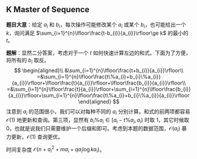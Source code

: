 ## K Master of Sequence

**题目大意**：给定 $a_{i}$ 和 $b_{i}$，每次操作可能修改某个 $a_{i}$ 或某个 $b_{i}$，也可能给出一个 $k$，询问满足 $\sum_{i=1}^{n}\lfloor\frac{t-b_{i}}{a_{i}}\rfloor\ge k$ 的最小的 $t$。

**题解**：显然二分答案，考虑对于一个 $t$ 如何快速计算左边的和式。下面为了方便，将所有的 $b_{i}$ 取反。
$$
\begin{aligned}\\
&\sum_{i=1}^{n}\lfloor\frac{t+b_{i}}{a_{i}}\rfloor\\
=&\sum_{i=1}^{n}\lfloor\frac{t\%a_{i}+b_{i}\%a_{i}}{a_{i}}\rfloor+\lfloor\frac{t}{a_{i}}\rfloor+\lfloor\frac{b_{i}}{a_{i}}\rfloor\\
=&\sum_{i=1}^{n}\lfloor\frac{t}{a_{i}}\rfloor+\sum_{i=1}^{n}\lfloor\frac{b_{i}}{a_{i}}\rfloor+\sum_{i=1}^{n}\lfloor\frac{t\%a_{i}+b_{i}\%a_{i}}{a_{i}}\rfloor
\end{aligned}
$$
注意到 $a_{i}$ 的范围很小，我们可以对每种不同的 $a_{i}$ 分别计算。和式的前两项都容易 $\mathcal{O}(1)$ 地更新和查询。第三项，显然有 $b_{i}\%a_{i}\in[a_{i}-t\%a_{i},a_{i})$ 时取 $1$，其它时候取 $0$，也就是说我们只需要维护一个后缀和即可。考虑到本题的数据范围，$\mathcal{O}(a_{i})$ 暴力更新，$\mathcal{O}(1)$ 查询更优。

时间复杂度 $\mathcal{O}(n+a^{2}_{i}+ma_{i}+qa_{i}\log ka_{i})$。